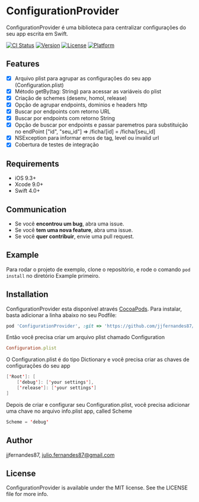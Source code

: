 # ConfigurationProvider

ConfigurationProvider é uma biblioteca para centralizar configurações do seu app escrita em Swift.

[![CI Status](http://img.shields.io/travis/jjfernandes87/ConfigurationProvider.svg?style=flat)](https://travis-ci.org/jjfernandes87/ConfigurationProvider)
[![Version](https://img.shields.io/cocoapods/v/ConfigurationProvider.svg?style=flat)](http://cocoapods.org/pods/ConfigurationProvider)
[![License](https://img.shields.io/cocoapods/l/ConfigurationProvider.svg?style=flat)](http://cocoapods.org/pods/ConfigurationProvider)
[![Platform](https://img.shields.io/cocoapods/p/ConfigurationProvider.svg?style=flat)](http://cocoapods.org/pods/ConfigurationProvider)

## Features

- [x] Arquivo plist para agrupar as configurações do seu app (Configuration.plist)
- [x] Método getBy<T>(tag: String) para acessar as variáveis do plist
- [x] Criação de schemes (desenv, homol, release)
- [x] Opção de agrupar endpoints, dominios e headers http 
- [x] Buscar por endpoints com retorno URL
- [x] Buscar por endpoints com retorno String
- [x] Opção de buscar por endpoints e passar paremetros para substituição no endPoint ["id", "seu_id"] => /ficha/[id] = /ficha/[seu_id] 
- [x] NSException para informar erros de tag, level ou invalid url
- [x] Cobertura de testes de integração

## Requirements

- iOS 9.3+
- Xcode 9.0+
- Swift 4.0+

## Communication

- Se você **encontrou um bug**, abra uma issue.
- Se você **tem uma nova feature**, abra uma issue.
- Se você **quer contribuir**, envie uma pull request.

## Example

Para rodar o projeto de exemplo, clone o repositório, e rode o comando `pod install` no diretório Example primeiro.

## Installation

ConfigurationProvider esta disponível através [CocoaPods](http://cocoapods.org). Para instalar, basta adicionar a linha abaixo no seu Podfile:

```ruby
pod 'ConfigurationProvider', :git => 'https://github.com/jjfernandes87/ConfigurationProvider.git'
```

Então você precisa criar um arquivo plist chamado Configuration

```ruby
Configuration.plist
```

O Configuration.plist é do tipo Dictionary e você precisa criar as chaves de configurações do seu app

```swift
['Root']: [
	['debug']: ['your settings'],
	['release']: ['your settings']
]
```

Depois de criar e configurar seu Configuration.plist, você precisa adicionar uma chave no arquivo info.plist app, called Scheme

```swift
Scheme = 'debug'
```

## Author

jjfernandes87, julio.fernandes87@gmail.com

## License

ConfigurationProvider is available under the MIT license. See the LICENSE file for more info.
